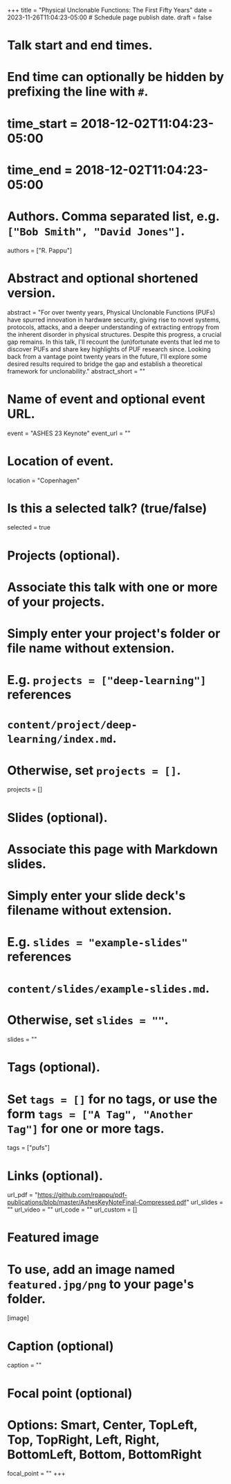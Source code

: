 +++
title = "Physical Unclonable Functions: The First Fifty Years"
date = 2023-11-26T11:04:23-05:00  # Schedule page publish date.
draft = false

# Talk start and end times.
#   End time can optionally be hidden by prefixing the line with `#`.
# time_start = 2018-12-02T11:04:23-05:00
# time_end = 2018-12-02T11:04:23-05:00

# Authors. Comma separated list, e.g. `["Bob Smith", "David Jones"]`.
authors = ["R. Pappu"]

# Abstract and optional shortened version.
abstract = "For over twenty years, Physical Unclonable Functions (PUFs) have spurred innovation in hardware security, giving rise to novel systems, protocols, attacks, and a deeper understanding of extracting entropy from the inherent disorder in physical structures. Despite this progress, a crucial gap remains. In this talk, I'll recount the (un)fortunate events that led me to discover PUFs and share key highlights of PUF research since. Looking back from a vantage point twenty years in the future, I'll explore some desired results required to bridge the gap and establish a theoretical framework for unclonability."
abstract_short = ""

# Name of event and optional event URL.
event = "ASHES 23 Keynote"
event_url = ""

# Location of event.
location = "Copenhagen"

# Is this a selected talk? (true/false)
selected = true

# Projects (optional).
#   Associate this talk with one or more of your projects.
#   Simply enter your project's folder or file name without extension.
#   E.g. `projects = ["deep-learning"]` references
#   `content/project/deep-learning/index.md`.
#   Otherwise, set `projects = []`.
projects = []

# Slides (optional).
#   Associate this page with Markdown slides.
#   Simply enter your slide deck's filename without extension.
#   E.g. `slides = "example-slides"` references
#   `content/slides/example-slides.md`.
#   Otherwise, set `slides = ""`.
slides = ""

# Tags (optional).
#   Set `tags = []` for no tags, or use the form `tags = ["A Tag", "Another Tag"]` for one or more tags.
tags = ["pufs"]

# Links (optional).
url_pdf = "https://github.com/rpappu/pdf-publications/blob/master/AshesKeyNoteFinal-Compressed.pdf"
url_slides = ""
url_video = ""
url_code = ""
url_custom = []

# Featured image
# To use, add an image named `featured.jpg/png` to your page's folder.
[image]
  # Caption (optional)
  caption = ""

  # Focal point (optional)
  # Options: Smart, Center, TopLeft, Top, TopRight, Left, Right, BottomLeft, Bottom, BottomRight
  focal_point = ""
+++
